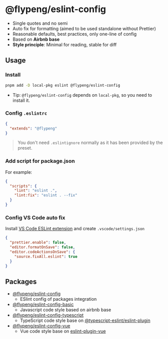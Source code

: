 # @flypeng/eslint-config

- Single quotes and no semi
- Auto fix for formatting (aimed to be used standalone without Prettier)
- Reasonable defaults, best practices, only one-line of config
- Based on **Airbnb base**
- **Style principle**: Minimal for reading, stable for diff

## Usage

### Install

```bash
pnpm add -D local-pkg eslint @flypeng/eslint-config
```

- Tip: `@flypeng/eslint-config` depends on `local-pkg`, so you need to install it.

### Config `.eslintrc`

```json
{
  "extends": "@flypeng"
}
```

> You don't need `.eslintignore` normally as it has been provided by the preset.

### Add script for package.json

For example:

```json
{
  "scripts": {
    "lint": "eslint .",
    "lint:fix": "eslint . --fix"
  }
}
```

### Config VS Code auto fix

Install [VS Code ESLint extension](https://marketplace.visualstudio.com/items?itemName=dbaeumer.vscode-eslint) and create `.vscode/settings.json`

```json
{
  "prettier.enable": false,
  "editor.formatOnSave": false,
  "editor.codeActionsOnSave": {
    "source.fixAll.eslint": true
  }
}
```
## Packages

- [@flypeng/eslint-config](https://github.com/flingyp/eslint-config/tree/main/packages/all)
  - ESlint config of packages integration
- [@flypeng/eslint-config-basic](https://github.com/flingyp/eslint-config/tree/main/packages/basic)
  - Javascript code style based on airbnb base
- [@flypeng/eslint-config-typescript](https://github.com/flingyp/eslint-config/tree/main/packages/typescript)
  - TypeScript code style base on [@typescript-eslint/eslint-plugin](https://github.com/typescript-eslint/typescript-eslint/tree/master/packages/eslint-plugin)
- [@flypeng/eslint-config-vue](https://github.com/flingyp/eslint-config/tree/main/packages/vue)
  - Vue code style base on [eslint-plugin-vue](https://eslint.vuejs.org/)

